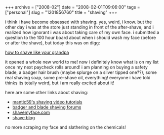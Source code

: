 +++
archive = ["2008-02"]
date = "2008-02-01T09:06:00"
tags = ["personal"]
slug = "1201856760"
title = "shaving"
+++

i think i have become obsessed with shaving. yes, weird, i know. but the
other day i was at the store just standing in front of the after-shave,
and i realized how ignorant i was about taking care of my own face.
i submitted a question to the 100 hour board about when i should wash my
face (before or after the shave), but today this was on digg:

[how to shave like your grandpa][1]

it opened a whole new world to me! now i definitely know what is on my
list once my next paycheck rolls around! i am planning on buying a safety
blade, a badger hair brush (maybe splurge on a silver tipped one??), some
real shaving soap, some pre-shave oil, everything! everyone i have told
thinks its totally weird, but i am really excited about it!

here are some other links about shaving:

- [mantic59's shaving video tutorials][2]
- [badger and blade shaving forums][3]
- [shavemyface.com][4]
- [shave blog][5]

no more scraping my face and slathering on the chemicals!

[1]: http://artofmanliness.com/2008/01/04/how-to-shave-like-your-grandpa/
[2]: http://www.youtube.com/user/mantic59
[3]: http://badgerandblade.com/index.php
[4]: http://www.shavemyface.com/
[5]: http://shaveblog.com/

